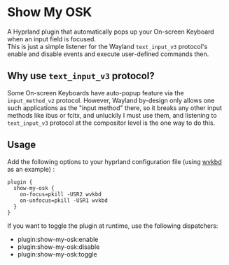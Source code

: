 # Show My OSK
A Hyprland plugin that automatically pops up your On-screen Keyboard when an input field is focused.   
This is just a simple listener for the Wayland `text_input_v3` protocol's enable and disable events and execute user-defined commands then.   

## Why use `text_input_v3` protocol?
Some On-screen Keyboards have auto-popup feature via the `input_method_v2` protocol. However, Wayland by-design only allows one such applications as the "input method" there, so it breaks any other input methods like ibus or fcitx, and unluckily I must use them, and listening to `text_input_v3` protocol at the compositor level is the one way to do this.   

## Usage
Add the following options to your hyprland configuration file (using [wvkbd](https://github.com/jjsullivan5196/wvkbd) as an example) :
```
plugin {
  show-my-osk {
    on-focus=pkill -USR2 wvkbd
    on-unfocus=pkill -USR1 wvkbd
  }
}
```

If you want to toggle the plugin at runtime, use the following dispatchers:
- plugin:show-my-osk:enable
- plugin:show-my-osk:disable
- plugin:show-my-osk:toggle
